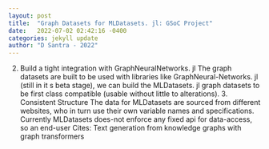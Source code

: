 ```yaml
---
layout: post
title:  "Graph Datasets for MLDatasets. jl: GSoC Project"
date:   2022-07-02 02:42:16 -0400
categories: jekyll update
author: "D Santra - 2022"
---
```

2. Build a tight integration with GraphNeuralNetworks. jl The graph datasets are built to be used with libraries like GraphNeural-Networks. jl (still in it s beta stage), we can build the MLDatasets. jl graph datasets to be first class compatible (usable without little to alterations). 3. Consistent Structure The data for MLDatasets are sourced from different websites, who in turn use their own variable names and specifications. Currently MLDatasets does-not enforce any fixed api for data-access, so an end-user 
Cites: Text generation from knowledge graphs with graph transformers